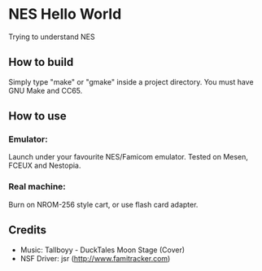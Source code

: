 # NES Hello World

Trying to understand NES

## How to build
Simply type "make" or "gmake" inside a project directory. You must have
GNU Make and CC65.

## How to use

### Emulator:
Launch under your favourite NES/Famicom emulator. Tested on Mesen, FCEUX and
Nestopia.

### Real machine:
Burn on NROM-256 style cart, or use flash card adapter.

## Credits
* Music: Tallboyy - DuckTales Moon Stage (Cover)
* NSF Driver: jsr (http://www.famitracker.com)

